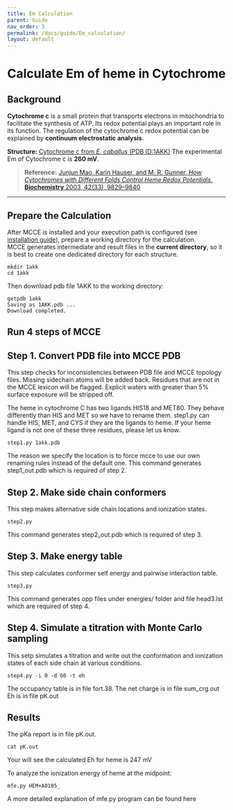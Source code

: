 ```yaml
---
title: Em Calculation
parent: Guide
nav_order: 3
permalink: /docs/guide/Em_calculation/
layout: default
---
```


# Calculate Em of heme in Cytochrome

## Background

**Cytochrome c** is a small protein that transports electrons in mitochondria to facilitate the synthesis of ATP. Its redox potential plays an important role in its function. The regulation of the cytochrome c redox potential can be explained by **continuum electrostatic analysis**.

**Structure:** [Cytochrome c from *E. caballus* (PDB ID:1AKK)](https://www.rcsb.org/structure/1AKK)
The experimental Em of Cytochrome c is **260 mV**.

> **Reference:** [Junjun Mao, Karin Hauser, and M. R. Gunner, *How Cytochromes with Different Folds Control Heme Redox Potentials*, **Biochemistry** 2003, 42(33), 9829–9840](https://pubmed.ncbi.nlm.nih.gov/12924932/)

---
## Prepare the Calculation
After MCCE is installed and your execution path is configured (see [installation guide](https://gunnerlab.github.io/mcce4_tutorial/docs/installation/)), prepare a working directory for the calculation.  
MCCE generates intermediate and result files in the **current directory**, so it is best to create one dedicated directory for each structure.
```
mkdir 1akk
cd 1akk
```

Then download pdb file 1AKK to the working directory:
```
getpdb 1akk
Saving as 1AKK.pdb ...
Download completed.
```

## Run 4 steps of MCCE
## Step 1. Convert PDB file into MCCE PDB
This step checks for inconsistencies between PDB file and MCCE topology files. Missing sidechain atoms will be added back. Residues that are not in the MCCE lexicon will be flagged. Explicit waters with greater than 5% surface exposure will be stripped off.

The heme in cytochrome C has two ligands HIS18 and MET80. They behave differently than HIS and MET so we have to rename them. step1.py can handle HIS, MET, and CYS if they are the ligands to heme. If your heme ligand is not one of these three residues, please let us know.

```
step1.py 1akk.pdb
```

The reason we specify the location is to force mcce to use our own renaming rules instead of the default one.
This command generates step1_out.pdb which is required of step 2.

## Step 2. Make side chain conformers
This step makes alternative side chain locations and ionization states.

```
step2.py
```

This command generates step2_out.pdb which is required of step 3.


## Step 3. Make energy table
This step calculates conformer self energy and pairwise interaction table.

```
step3.py
```
This command generates opp files under energies/ folder and file head3.lst which are required of step 4.


## Step 4. Simulate a titration with Monte Carlo sampling
This setp simulates a titration and write out the conformation and ionization states of each side chain at various conditions.

```
step4.py -i 0 -d 60 -t eh
```

The occupancy table is in file fort.38.
The net charge is in file sum_crg.out
Eh is in file pK.out

## Results
The pKa report is in file pK.out.

```
cat pK.out
```
Your will see the calculated Eh for heme is 247 mV

To analyze the ionization energy of heme at the midpoint:
```
mfe.py HEM+A0105_
```

A more detailed explanation of mfe.py program can be found here

